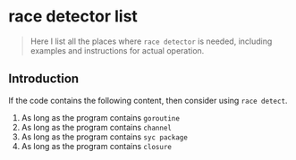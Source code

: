 # race detector list

> Here I list all the places where `race detector` is needed, including examples and instructions for actual operation.

## Introduction

If the code contains the following content, then consider using `race detect`.

1. As long as the program contains `goroutine`
2. As long as the program contains `channel`
3. As long as the program contains `syc package`
4. As long as the program contains `closure`